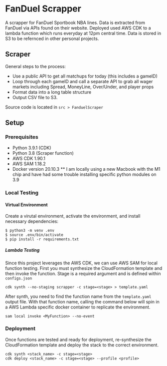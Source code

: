 # FanDuel Scrapper 

 A scrapper for FanDuel Sportbook NBA lines.  Data is extracted from FanDuel via APIs found on their website.  Deployed used AWS CDK to a lambda function which runs everyday at 12pm central time.  Data is stored in S3 to be refernced in other personal projects.

## Scraper
General steps to the process:
* Use a public API to get all matchups for today (this includes a gameID)
* Loop through each gameID and call a separate API to grab all wager markets including Spread, MoneyLine, Over/Under, and player props
* Format data into a long table structure 
* Output CSV file to S3.

Source code is located in `src > FanduelScraper`

## Setup
### Prerequisites
* Python 3.9.1 (CDK)
* Python 3.8 (Scraper function)
* AWS CDK 1.90.1
* AWS SAM 1.18.2
* Docker version 20.10.3
** I am locally using a new Macbook with the M1 chip and have had some trouble installing specific python modules on 3.9

### Local Testing 

#### Virtual Environment
Create a virutal environment, activate the environment, and install necessary dependencies:

```
$ python3 -m venv .env
$ source .env/bin/activate
$ pip install -r requirements.txt
```

##### Lambda Testing
Since this project leverages the AWS CDK, we can use AWS SAM for local function testing.  First you must synthesize the CloudFormation template and then invoke the function. Stage is a required argument and is defined within `configs.json`
```
cdk synth --no-staging scrapper -c stage=<stage> > template.yaml
```
After synth, you need to find the function name from the `template.yaml` output file.  With that function name, calling the command below will spin in a AWS Lambda specific docker container to replicate the environment.  
```
sam local invoke <MyFunction> --no-event 
```

### Deployment
Once functions are tested and ready for deployment, re-synthesize the CloudFormation template and deploy the stack to the correct environment.
```
cdk synth <stack_name> -c stage=<stage>
cdk deploy <stack_name> -c stage=<stage> --profile <profile>
```

